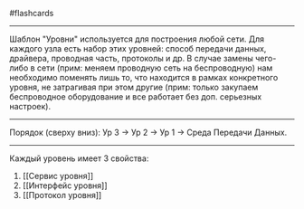 #flashcards
***
Шаблон "Уровни" используется для построения любой сети. Для каждого узла есть набор этих уровней: способ передачи данных, драйвера, проводная часть, протоколы и др.
В случае замены чего-либо в сети (прим: меняем проводную сеть на беспроводную) нам необходимо поменять лишь то, что находится в рамках конкретного уровня, не затрагивая при этом другие (прим: только закупаем беспроводное оборудование и все работает без доп. серьезных настроек).
***
Порядок (сверху вниз): Ур 3 -> Ур 2 -> Ур 1 -> Среда Передачи Данных.
***
Каждый уровень имеет 3 свойства:
1. [[Сервис уровня]]
2. [[Интерфейс уровня]]
3. [[Протокол уровня]]
<!--SR:!2025-09-29,3,250-->